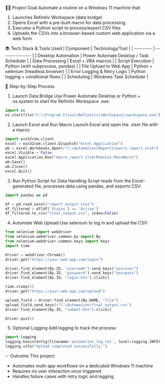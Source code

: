 🧑‍💻 Project Goal
Automate a routine on a Windows 11 machine that:

1. Launches Refinitiv Workspace (data bridge)
2. Opens Excel with a pre-built macro for data processing
3. Executes a Python script to process/export CSV files
4. Uploads the CSVs into a browser-based custom web application via a web form

📚 Tech Stack & Tools Used
| Component | Technology/Tool |
| --------- | --------------- |
| Desktop Automation | Power Automate Desktop / Task Scheduler |
| Data Processing | Excel + VBA macros |
| Script Execution | Python (with subprocess, pandas) |
| File Upload to Web App | Python + selenium (headless browser) |
| Error Logging & Retry Logic | Python logging + conditional flows |
| Scheduling | Windows Task Scheduler |


🧭 Step-by-Step Process
1. Launch Data Bridge
Use Power Automate Desktop or Python + os.system to start the Refinitiv Workspace .exe:
```python
import os
os.startfile("C:\\Program Files\\Refinitiv\\Workspace\\workspace.exe")
```

2. Launch Excel and Run Macro
Launch Excel and open the .xlsm file with a macro:

```python
import win32com.client
excel = win32com.client.Dispatch("Excel.Application")
wb = excel.Workbooks.Open(r"C:\Automation\Reports\macro_report.xlsm")
excel.Visible = False
excel.Application.Run("macro_report.xlsm!Module1.MainMacro")
wb.Save()
wb.Close()
excel.Quit()
```


3. Run Python Script for Data Handling
Script reads from the Excel-generated file, processes data using pandas, and exports CSV:

```python
import pandas as pd

df = pd.read_excel("report_output.xlsx")
df_filtered = df[df['Status'] == 'Active']
df_filtered.to_csv("final_output.csv", index=False)
```

4. Automate Web Upload
Use selenium to log in and upload the CSV:

```python
from selenium import webdriver
from selenium.webdriver.common.by import By
from selenium.webdriver.common.keys import Keys
import time

driver = webdriver.Chrome()
driver.get("https://your-web-app.com/login")

driver.find_element(By.ID, "username").send_keys("youruser")
driver.find_element(By.ID, "password").send_keys("yourpass")
driver.find_element(By.ID, "login-btn").click()

time.sleep(2)
driver.get("https://your-web-app.com/upload")

upload_field = driver.find_element(By.NAME, "file")
upload_field.send_keys(r"C:\Automation\final_output.csv")
driver.find_element(By.ID, "submit-btn").click()

driver.quit()
```

5. Optional Logging
Add logging to track the process:

```python
import logging
logging.basicConfig(filename='automation_log.txt', level=logging.INFO)
logging.info("Upload completed successfully.")
```

✅ Outcome
This project:

- Automates multi-app workflows on a dedicated Windows 11 machine
- Requires no user interaction once triggered
- Handles failure cases with retry logic and logging
